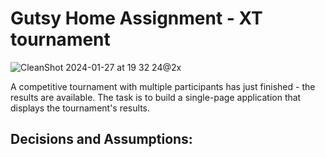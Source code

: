 # Gutsy Home Assignment - XT tournament

![CleanShot 2024-01-27 at 19 32 24@2x](https://github.com/Vl4d1s/gutsy-task/assets/42187212/03451211-6a4d-459e-af69-3e00a00da117)

A competitive tournament with multiple participants has just finished - the results are available.
The task is to build a single-page application that displays the tournament's results.


## Decisions and Assumptions:


